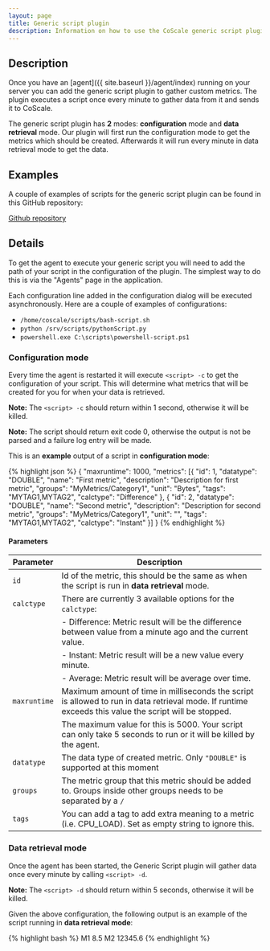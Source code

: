 ```yaml
---
layout: page
title: Generic script plugin
description: Information on how to use the CoScale generic script plugin.
---
```

## Description
Once you have an [agent]({{ site.baseurl }}/agent/index) running on your server you can add the generic script plugin to gather custom metrics. The plugin executes a script once every minute to gather data from it and sends it to CoScale.

The generic script plugin has **2** modes: **configuration** mode and **data retrieval** mode. Our plugin will first run the configuration mode to get the metrics which should be created. Afterwards it will run every minute in data retrieval mode to get the data.

## Examples
A couple of examples of scripts for the generic script plugin can be found in this GitHub repository:

<a href="https://github.com/CoScale/coscale-generic-scripts" target="_blank" class="btn btn-large btn-info"><i class="fa fa-3x fa-fw fa-github-square"></i> Github repository</a>

## Details

To get the agent to execute your generic script you will need to add the path of your script in the configuration of the plugin. The simplest way to do this is via the "Agents" page in the application.

Each configuration line added in the configuration dialog will be executed asynchronously. Here are a couple of examples of configurations:

- `/home/coscale/scripts/bash-script.sh`
- `python /srv/scripts/pythonScript.py`
- `powershell.exe C:\scripts\powershell-script.ps1`

### Configuration mode
Every time the agent is restarted it will execute `<script> -c` to get the configuration of your script. This will determine what metrics that will be created for you for when your data is retrieved.

**Note:** The `<script> -c` should return within 1 second, otherwise it will be killed.

**Note:** The script should return exit code 0, otherwise the output is not be parsed and a failure log entry will be made.

This is an **example** output of a script in **configuration mode**:

{% highlight json %}
{
    "maxruntime": 1000,
    "metrics": [{
        "id": 1,
        "datatype": "DOUBLE",
        "name": "First metric",
        "description": "Description for first metric",
        "groups": "MyMetrics/Category1",
        "unit": "Bytes",
        "tags": "MYTAG1,MYTAG2",
        "calctype": "Difference"
    }, {
        "id": 2,
        "datatype": "DOUBLE",
        "name": "Second metric",
        "description": "Description for second metric",
        "groups": "MyMetrics/Category1",
        "unit": "",
        "tags": "MYTAG1,MYTAG2",
        "calctype": "Instant"
    }]
}
{% endhighlight %}

#### Parameters

| Parameter     | Description                                                                                                                                          |
|---------------|------------------------------------------------------------------------------------------------------------------------------------------------------|
| `id`          | Id of the metric, this should be the same as when the script is run in **data retrieval** mode.                                                      |
| `calctype`    | There are currently 3 available options for the `calctype`:                                                                                          |
|               |     - Difference: Metric result will be the difference between value from a minute ago and the current value.                                        |
|               |     - Instant: Metric result will be a new value every minute.                                                                                       |
|               |     - Average: Metric result will be average over time.                                                                                              |
| `maxruntime`  | Maximum amount of time in milliseconds the script is allowed to run in data retrieval mode. If runtime exceeds this value the script will be stopped.|
|               | The maximum value for this is 5000. Your script can only take 5 seconds to run or it will be killed by the agent.                                    |
| `datatype`    | The data type of created metric. Only `"DOUBLE"` is supported at this moment                                                                         |
| `groups`      | The metric group that this metric should be added to. Groups inside other groups needs to be separated by a `/`                                      |
| `tags`        | You can add a tag to add extra meaning to a metric (i.e. CPU_LOAD). Set as empty string to ignore this.                                              |

### Data retrieval mode
Once the agent has been started, the Generic Script plugin will gather data once every minute by calling `<script> -d`.

**Note:** The `<script> -d` should return within 5 seconds, otherwise it will be killed.

Given the above configuration, the following output is an example of the script running in **data retrieval mode**:

{% highlight bash %}
M1 8.5
M2 12345.6
{% endhighlight %}
